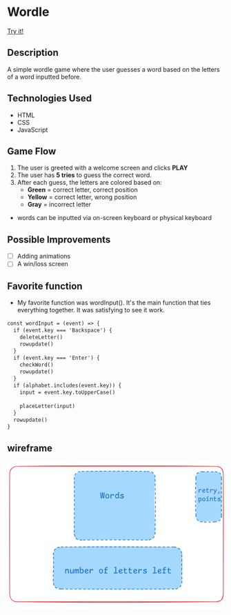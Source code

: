 # Wordle

[Try it!](https://fwordle.surge.sh/)

## Description

A simple wordle game where the user guesses a word based on the letters of a word inputted before.

## Technologies Used

- HTML
- CSS
- JavaScript

## Game Flow

1. The user is greeted with a welcome screen and clicks **PLAY**
2. The user has **5 tries** to guess the correct word.
3. After each guess, the letters are colored based on:
   - **Green** = correct letter, correct position
   - **Yellow** = correct letter, wrong position
   - **Gray** = incorrect letter

- words can be inputted via on-screen keyboard or physical keyboard

## Possible Improvements

- [ ] Adding animations
- [ ] A win/loss screen

## Favorite function

- My favorite function was wordInput(). It's the main function that ties everything together. It was satisfying to see it work.

```
const wordInput = (event) => {
  if (event.key === 'Backspace') {
    deleteLetter()
    rowupdate()
  }
  if (event.key === 'Enter') {
    checkWord()
    rowupdate()
  }
  if (alphabet.includes(event.key)) {
    input = event.key.toUpperCase()

    placeLetter(input)
  }
  rowupdate()
}
```

## wireframe

![image](/img/Project1_wireframe.png)

